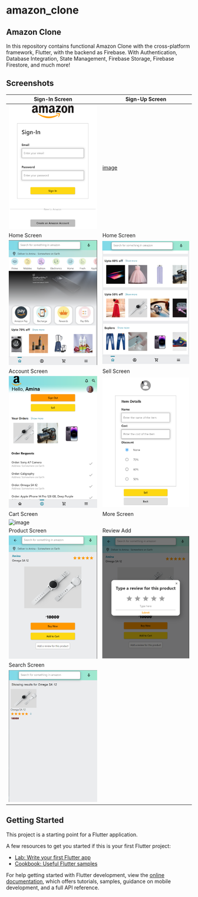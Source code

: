 # amazon_clone

## Amazon Clone

In this repository contains functional Amazon Clone with the cross-platform framework, Flutter, with the backend as Firebase.
With Authentication, Database Integration, State Management, Firebase Storage, Firebase Firestore, and much more!

## Screenshots

| Sign-In Screen                                | Sign-Up Screen                                      |
| --------------------------------------------- | --------------------------------------------------- |
| ![image](assets/images/sign%20in.png)         | [image](assets/images/sign%20up.png)                |
| Home Screen                                   | Home Screen                                         |
| ![image](assets/images/homepage.png)          | ![image](assets/images/homepage2.png)               |
| Account Screen                                | Sell Screen                                         |
| ![image](assets/images/account%20screeen.png) | ![image](assets/images/sell%20screeen%20.png)       |
| Cart Screen                                   | More Screen                                         |
| ![image](assets/images/)                      |                                                     |
| Product Screen                                | Review Add                                          |
| ![image](assets/images/productpage.png)       | ![image](assets/images/productpage%20reviewadd.png) |
| Search Screen                                 |
| ![image](assets/images/search%20screen.png)   |

## Getting Started

This project is a starting point for a Flutter application.

A few resources to get you started if this is your first Flutter project:

-   [Lab: Write your first Flutter app](https://docs.flutter.dev/get-started/codelab)
-   [Cookbook: Useful Flutter samples](https://docs.flutter.dev/cookbook)

For help getting started with Flutter development, view the
[online documentation](https://docs.flutter.dev/), which offers tutorials,
samples, guidance on mobile development, and a full API reference.
